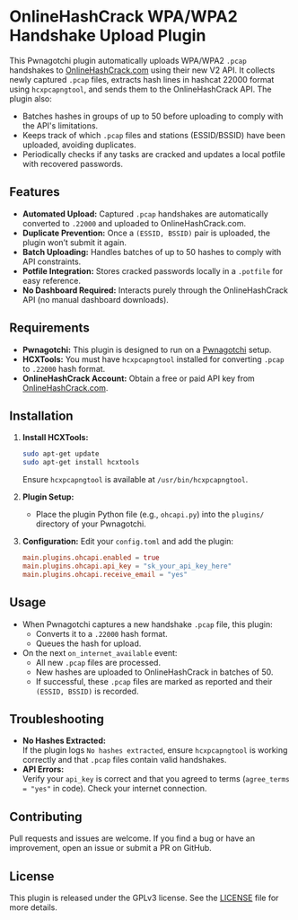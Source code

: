 # OnlineHashCrack WPA/WPA2 Handshake Upload Plugin

This Pwnagotchi plugin automatically uploads WPA/WPA2 `.pcap` handshakes to [OnlineHashCrack.com](https://onlinehashcrack.com) using their new V2 API. It collects newly captured `.pcap` files, extracts hash lines in hashcat 22000 format using `hcxpcapngtool`, and sends them to the OnlineHashCrack API. The plugin also:

- Batches hashes in groups of up to 50 before uploading to comply with the API's limitations.
- Keeps track of which `.pcap` files and stations (ESSID/BSSID) have been uploaded, avoiding duplicates.
- Periodically checks if any tasks are cracked and updates a local potfile with recovered passwords.

## Features

- **Automated Upload:** Captured `.pcap` handshakes are automatically converted to `.22000` and uploaded to OnlineHashCrack.com.
- **Duplicate Prevention:** Once a `(ESSID, BSSID)` pair is uploaded, the plugin won’t submit it again.
- **Batch Uploading:** Handles batches of up to 50 hashes to comply with API constraints.
- **Potfile Integration:** Stores cracked passwords locally in a `.potfile` for easy reference.
- **No Dashboard Required:** Interacts purely through the OnlineHashCrack API (no manual dashboard downloads).

## Requirements

- **Pwnagotchi:** This plugin is designed to run on a [Pwnagotchi](https://pwnagotchi.ai) setup.
- **HCXTools:** You must have `hcxpcapngtool` installed for converting `.pcap` to `.22000` hash format.
- **OnlineHashCrack Account:** Obtain a free or paid API key from [OnlineHashCrack.com](https://onlinehashcrack.com).

## Installation

1. **Install HCXTools:**
   ```bash
   sudo apt-get update
   sudo apt-get install hcxtools
   ```
   Ensure `hcxpcapngtool` is available at `/usr/bin/hcxpcapngtool`.

2. **Plugin Setup:**
   - Place the plugin Python file (e.g., `ohcapi.py`) into the `plugins/` directory of your Pwnagotchi.

3. **Configuration:**
   Edit your `config.toml` and add the plugin:
   ```toml
   main.plugins.ohcapi.enabled = true
   main.plugins.ohcapi.api_key = "sk_your_api_key_here"
   main.plugins.ohcapi.receive_email = "yes"
   ```

## Usage

- When Pwnagotchi captures a new handshake `.pcap` file, this plugin:
  - Converts it to a `.22000` hash format.
  - Queues the hash for upload.
- On the next `on_internet_available` event:
  - All new `.pcap` files are processed.
  - New hashes are uploaded to OnlineHashCrack in batches of 50.
  - If successful, these `.pcap` files are marked as reported and their `(ESSID, BSSID)` is recorded.

## Troubleshooting

- **No Hashes Extracted:**  
  If the plugin logs `No hashes extracted`, ensure `hcxpcapngtool` is working correctly and that `.pcap` files contain valid handshakes.
- **API Errors:**  
  Verify your `api_key` is correct and that you agreed to terms (`agree_terms = "yes"` in code). Check your internet connection.

## Contributing

Pull requests and issues are welcome. If you find a bug or have an improvement, open an issue or submit a PR on GitHub.

## License

This plugin is released under the GPLv3 license. See the [LICENSE](LICENSE) file for more details.
